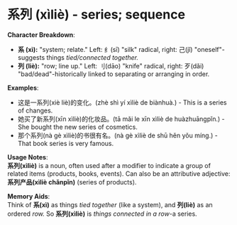 # **系列 (xìliè) - series; sequence**

**Character Breakdown**:  
- **系 (xì):** "system; relate." Left: 纟(sī) "silk" radical, right: 己(jǐ) "oneself"-suggests things *tied/connected together.*  
- **列 (liè):** "row; line up." Left: 刂(dāo) "knife" radical, right: 歹(dǎi) "bad/dead"-historically linked to separating or arranging in order.

**Examples**:  
- 这是一系列(xiè liè)的变化。(zhè shì yí xìliè de biànhuà.) - This is a series of changes.  
- 她买了新系列(xīn xìliè)的化妆品。(tā mǎi le xīn xìliè de huàzhuāngpǐn.) - She bought the new series of cosmetics.  
- 那个系列(nà gè xìliè)的书很有名。(nà gè xìliè de shū hěn yǒu míng.) - That book series is very famous.

**Usage Notes**:  
**系列(xìliè)** is a noun, often used after a modifier to indicate a group of related items (products, books, events). Can also be an attributive adjective: **系列产品(xìliè chǎnpǐn)** (series of products).

**Memory Aids**:  
Think of **系(xì)** as things *tied together* (like a system), and **列(liè)** as an ordered *row.* So **系列(xìliè)** is *things connected in a row*-a series.